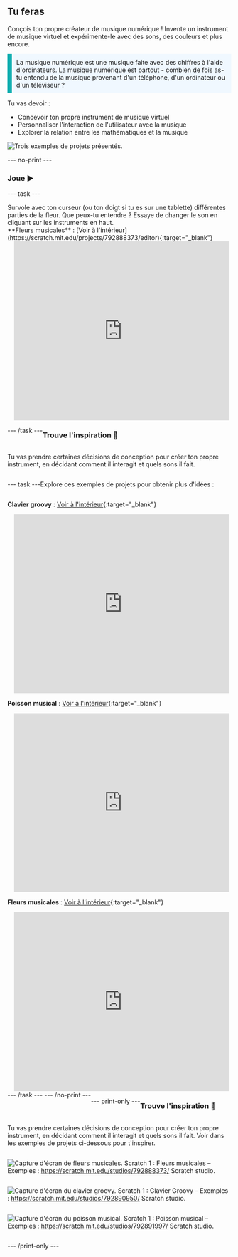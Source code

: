 ## Tu feras

Conçois ton propre créateur de musique numérique ! Invente un instrument de musique virtuel et expérimente-le avec des sons, des couleurs et plus encore.

<p style="border-left: solid; border-width:10px; border-color: #0faeb0; background-color: aliceblue; padding: 10px;">
La musique numérique est une musique faite avec des chiffres à l'aide d'ordinateurs. La musique numérique est partout - combien de fois as-tu entendu de la musique provenant d'un téléphone, d'un ordinateur ou d'un téléviseur ?
</p>

Tu vas devoir :
+ Concevoir ton propre instrument de musique virtuel
+ Personnaliser l'interaction de l'utilisateur avec la musique
+ Explorer la relation entre les mathématiques et la musique

![Trois exemples de projets présentés.](images/musical-showcase.png)

--- no-print ---

### Joue ▶️

--- task ---

<div style="display: flex; flex-wrap: wrap">
<div style="flex-basis: 175px; flex-grow: 1">  
Survole avec ton curseur (ou ton doigt si tu es sur une tablette) différentes parties de la fleur. Que peux-tu entendre ? Essaye de changer le son en cliquant sur les instruments en haut.

</div>
<div>
**Fleurs musicales** : [Voir à l'intérieur](https://scratch.mit.edu/projects/792888373/editor){:target="_blank"}
<div class="scratch-preview" style="margin-left: 15px;">
  <iframe allowtransparency="true" width="485" height="402" src="https://scratch.mit.edu/projects/embed/792888373/?autostart=false" frameborder="0"></iframe>
</div>

</div>

--- /task ---

### Trouve l'inspiration 💭

Tu vas prendre certaines décisions de conception pour créer ton propre instrument, en décidant comment il interagit et quels sons il fait.

--- task ---

Explore ces exemples de projets pour obtenir plus d'idées :

**Clavier groovy** : [Voir à l'intérieur](https://scratch.mit.edu/projects/792890950/editor){:target="_blank"}
<div class="scratch-preview" style="margin-left: 15px;">
  <iframe allowtransparency="true" width="485" height="402" src="https://scratch.mit.edu/projects/embed/792890950/?autostart=false" frameborder="0"></iframe>
</div>

**Poisson musical** : [Voir à l'intérieur](https://scratch.mit.edu/projects/792891997/editor){:target="_blank"}
<div class="scratch-preview" style="margin-left: 15px;">
  <iframe allowtransparency="true" width="485" height="402" src="https://scratch.mit.edu/projects/embed/792891997/?autostart=false" frameborder="0"></iframe>
</div>

**Fleurs musicales** : [Voir à l'intérieur](https://scratch.mit.edu/projects/792888373/editor){:target="_blank"}
<div class="scratch-preview" style="margin-left: 15px;">
  <iframe allowtransparency="true" width="485" height="402" src="https://scratch.mit.edu/projects/embed/792888373/?autostart=false" frameborder="0"></iframe>
</div>
--- /task ---
--- /no-print ---

--- print-only ---

### Trouve l'inspiration 💭

Tu vas prendre certaines décisions de conception pour créer ton propre instrument, en décidant comment il interagit et quels sons il fait. Voir dans les exemples de projets ci-dessous pour t'inspirer.

![Capture d'écran de fleurs musicales.](images/musical-flowers.png) 
Scratch 1 : Fleurs musicales – Exemples : https://scratch.mit.edu/studios/792888373/ Scratch studio.

![Capture d'écran du clavier groovy.](images/groovy-keyboard.png) 
Scratch 1 : Clavier Groovy – Exemples : https://scratch.mit.edu/studios/792890950/ Scratch studio.

![Capture d'écran du poisson musical.](images/musical-fish.png) 
Scratch 1 : Poisson musical – Exemples : https://scratch.mit.edu/studios/792891997/ Scratch studio.


--- /print-only ---
